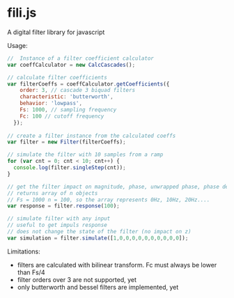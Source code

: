 fili.js
=======

A digital filter library for javascript

Usage:

```javascript
//  Instance of a filter coefficient calculator
var coeffCalculator = new CalcCascades();

// calculate filter coefficients
var filterCoeffs = coeffCalculator.getCoefficients({
    order: 3, // cascade 3 biquad filters
    characteristic: 'butterworth',
    behavior: 'lowpass',
    Fs: 1000, // sampling frequency
    Fc: 100 // cutoff frequency
  });
  
// create a filter instance from the calculated coeffs
var filter = new Filter(filterCoeffs);

// simulate the filter with 10 samples from a ramp
for (var cnt = 0; cnt < 10; cnt++) {
  console.log(filter.singleStep(cnt));
}

// get the filter impact on magnitude, phase, unwrapped phase, phase delay and group delay
// returns array of n objects
// Fs = 1000 n = 100, so the array represents 0Hz, 10Hz, 20Hz....
var response = filter.response(100);

// simulate filter with any input
// useful to get impuls response
// does not change the state of the filter (no impact on z)
var simulation = filter.simulate([1,0,0,0,0,0,0,0,0,0,0]);
```

Limitations:
-   filters are calculated with bilinear transform. Fc must always be lower than Fs/4
-   filter orders over 3 are not supported, yet
-   only butterworth and bessel filters are implemented, yet
